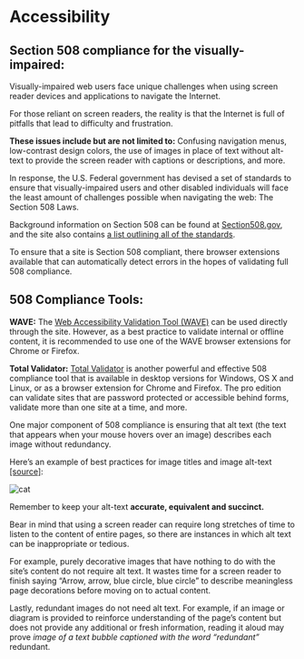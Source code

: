 # Accessibility

## Section 508 compliance for the visually-impaired:

Visually-impaired web users face unique challenges when using screen reader devices and applications to navigate the Internet. 

For those reliant on screen readers, the reality is that the Internet is full of pitfalls that lead to difficulty and frustration. 

**These issues include but are not limited to:** Confusing navigation menus, low-contrast design colors, the use of images in place of text without alt-text to provide the screen reader with captions or descriptions, and more.

In response, the U.S. Federal government has devised a set of standards to ensure that visually-impaired users and other disabled individuals will face the least amount of challenges possible when navigating the web: The Section 508 Laws. 

Background information on Section 508 can be found at [Section508.gov](https://www.section508.gov/section508-laws), and the site also contains [a list outlining all of the standards](https://www.section508.gov/summary-section508-standards).

To ensure that a site is Section 508 compliant, there browser extensions available that can automatically detect errors in the hopes of validating full 508 compliance.

## 508 Compliance Tools:

**WAVE:** The [Web Accessibility Validation Tool (WAVE)](http://wave.webaim.org/) can be used directly through the site. However, as a best practice to validate internal or offline content, it is recommended to use one of the WAVE browser extensions for Chrome or Firefox.

**Total Validator:** [Total Validator](http://wave.webaim.org/) is another powerful and effective 508 compliance tool that is available in desktop versions for Windows, OS X and Linux, or as a browser extension for Chrome and Firefox. The pro edition can validate sites that are password protected or accessible behind forms, validate more than one site at a time, and more.

One major component of 508 compliance is ensuring that alt text (the text that appears when your mouse hovers over an image) describes each image without redundancy.

Here’s an example of best practices for image titles and image alt-text [[source]](http://www2.le.ac.uk/webcentre/plone/build/basics/add-images/alt-text):

![cat](https://d1ra4hr810e003.cloudfront.net/media/27FB7F0C-9885-42A6-9E0C19C35242B5AC/0/D968A2D0-35B8-41C6-A94A0C5C5FCA0725/F0E9E3EC-8F99-4ED8-A40DADEAF7A011A5/dbe669e9-40be-51c9-a9a0-001b0e022be7/thul-IMG_2100.jpg "Optional Title")

Remember to keep your alt-text **accurate, equivalent and succinct.**

Bear in mind that using a screen reader can require long stretches of time to listen to the content of entire pages, so there are instances in which alt text can be inappropriate or tedious. 

For example, purely decorative images that have nothing to do with the site’s content do not require alt text. It wastes time for a screen reader to finish saying “Arrow, arrow, blue circle, blue circle” to describe meaningless page decorations before moving on to actual content.

Lastly, redundant images do not need alt text. For example, if an image or diagram is provided to reinforce understanding of the page’s content but does not provide any additional or fresh information, reading it aloud may prove *image of a text bubble captioned with the word “redundant”* redundant.


